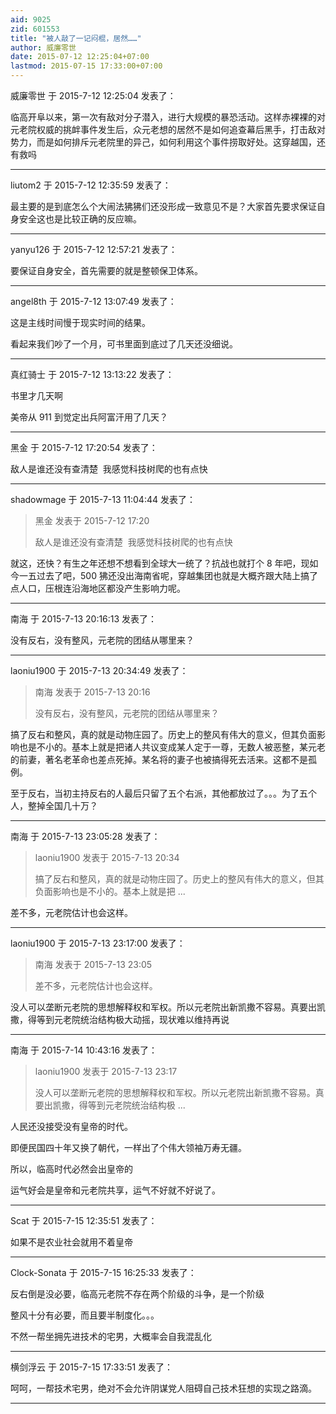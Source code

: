 ```yaml
---
aid: 9025
zid: 601553
title: "被人敲了一记闷棍，居然……"
author: 威廉零世
date: 2015-07-12 12:25:04+07:00
lastmod: 2015-07-15 17:33:00+07:00
---
```


威廉零世 于 2015-7-12 12:25:04 发表了：

临高开阜以来，第一次有敌对分子潜入，进行大规模的暴恐活动。这样赤裸裸的对元老院权威的挑衅事件发生后，众元老想的居然不是如何追查幕后黑手，打击敌对势力，而是如何排斥元老院里的异己，如何利用这个事件捞取好处。这穿越国，还有救吗

---

liutom2 于 2015-7-12 12:35:59 发表了：

最主要的是到底怎么个大闹法狒狒们还没形成一致意见不是？大家首先要求保证自身安全这也是比较正确的反应嘛。

---

yanyu126 于 2015-7-12 12:57:21 发表了：

要保证自身安全，首先需要的就是整顿保卫体系。

---

angel8th 于 2015-7-12 13:07:49 发表了：

这是主线时间慢于现实时间的结果。

看起来我们吵了一个月，可书里面到底过了几天还没细说。

---

真红骑士 于 2015-7-12 13:13:22 发表了：

书里才几天啊

美帝从 911 到觉定出兵阿富汗用了几天？

---

黑金 于 2015-7-12 17:20:54 发表了：

敌人是谁还没有查清楚&nbsp;&nbsp;我感觉科技树爬的也有点快

---

shadowmage 于 2015-7-13 11:04:44 发表了：

> 黑金 发表于 2015-7-12 17:20
>
> 敌人是谁还没有查清楚&nbsp;&nbsp;我感觉科技树爬的也有点快

就这，还快？有生之年还想不想看到全球大一统了？抗战也就打个 8 年吧，现如今一五过去了吧，500 狒还没出海南省呢，穿越集团也就是大概齐跟大陆上搞了点人口，压根连沿海地区都没产生影响力呢。

---

南海 于 2015-7-13 20:16:13 发表了：

没有反右，没有整风，元老院的团结从哪里来？

---

laoniu1900 于 2015-7-13 20:34:49 发表了：

> 南海 发表于 2015-7-13 20:16
>
> 没有反右，没有整风，元老院的团结从哪里来？

搞了反右和整风，真的就是动物庄园了。历史上的整风有伟大的意义，但其负面影响也是不小的。基本上就是把诸人共议变成某人定于一尊，无数人被恶整，某元老的前妻，著名老革命也差点死掉。某名将的妻子也被搞得死去活来。这都不是孤例。

至于反右，当初主持反右的人最后只留了五个右派，其他都放过了。。。为了五个人，整掉全国几十万？

---

南海 于 2015-7-13 23:05:28 发表了：

> laoniu1900 发表于 2015-7-13 20:34
>
> 搞了反右和整风，真的就是动物庄园了。历史上的整风有伟大的意义，但其负面影响也是不小的。基本上就是把 ...

差不多，元老院估计也会这样。

---

laoniu1900 于 2015-7-13 23:17:00 发表了：

> 南海 发表于 2015-7-13 23:05
>
> 差不多，元老院估计也会这样。

没人可以垄断元老院的思想解释权和军权。所以元老院出新凯撒不容易。真要出凯撒，得等到元老院统治结构极大动摇，现状难以维持再说

---

南海 于 2015-7-14 10:43:16 发表了：

> laoniu1900 发表于 2015-7-13 23:17
>
> 没人可以垄断元老院的思想解释权和军权。所以元老院出新凯撒不容易。真要出凯撒，得等到元老院统治结构极 ...

人民还没接受没有皇帝的时代。

即便民国四十年又换了朝代，一样出了个伟大领袖万寿无疆。

所以，临高时代必然会出皇帝的

运气好会是皇帝和元老院共享，运气不好就不好说了。

---

Scat 于 2015-7-15 12:35:51 发表了：

如果不是农业社会就用不着皇帝

---

Clock-Sonata 于 2015-7-15 16:25:33 发表了：

反右倒是没必要，临高元老院不存在两个阶级的斗争，是一个阶级

整风十分有必要，而且要半制度化。。。

不然一帮坐拥先进技术的宅男，大概率会自我混乱化

---

横剑浮云 于 2015-7-15 17:33:51 发表了：

呵呵，一帮技术宅男，绝对不会允许阴谋党人阻碍自己技术狂想的实现之路滴。

---
